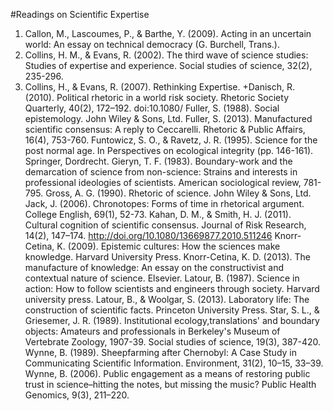 #Readings on Scientific Expertise

1. Callon, M., Lascoumes, P., & Barthe, Y. (2009). Acting in an uncertain world: An essay on technical democracy (G. Burchell, Trans.).
2. Collins, H. M., & Evans, R. (2002). The third wave of science studies: Studies of expertise and experience. Social studies of science, 32(2), 235-296.
3. Collins, H., & Evans, R. (2007). Rethinking Expertise.
+Danisch, R. (2010). Political rhetoric in a world risk society. Rhetoric Society Quarterly, 40(2), 172–192. doi:10.1080/
Fuller, S. (1988). Social epistemology. John Wiley & Sons, Ltd.
Fuller, S. (2013). Manufactured scientific consensus: A reply to Ceccarelli. Rhetoric & Public Affairs, 16(4), 753-760.
Funtowicz, S. O., & Ravetz, J. R. (1995). Science for the post normal age. In Perspectives on ecological integrity (pp. 146-161). Springer, Dordrecht.
Gieryn, T. F. (1983). Boundary-work and the demarcation of science from non-science: Strains and interests in professional ideologies of scientists. American sociological review, 781-795.
Gross, A. G. (1990). Rhetoric of science. John Wiley & Sons, Ltd.
Jack, J. (2006). Chronotopes: Forms of time in rhetorical argument. College English, 69(1), 52-73.
Kahan, D. M., & Smith, H. J. (2011). Cultural cognition of scientific consensus. Journal of Risk Research, 14(2), 147–174. http://doi.org/10.1080/13669877.2010.511246
Knorr-Cetina, K. (2009). Epistemic cultures: How the sciences make knowledge. Harvard University Press.
Knorr-Cetina, K. D. (2013). The manufacture of knowledge: An essay on the constructivist and contextual nature of science. Elsevier.
Latour, B. (1987). Science in action: How to follow scientists and engineers through society. Harvard university press.
Latour, B., & Woolgar, S. (2013). Laboratory life: The construction of scientific facts. Princeton University Press.
Star, S. L., & Griesemer, J. R. (1989). Institutional ecology,translations' and boundary objects: Amateurs and professionals in Berkeley's Museum of Vertebrate Zoology, 1907-39. Social studies of science, 19(3), 387-420.
Wynne, B. (1989). Sheepfarming after Chernobyl:  A Case Study in Communicating Scientific Information. Environment, 31(2), 10–15, 33–39.
Wynne, B. (2006). Public engagement as a means of restoring public trust in science–hitting the notes, but missing the music? Public Health Genomics, 9(3), 211–220.
